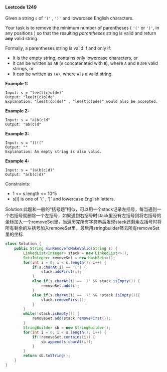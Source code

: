#### Leetcode 1249

Given a string `s` of `'('` , `')'` and lowercase English characters. 

Your task is to remove the minimum number of parentheses ( `'('` or `')'`, in any positions ) so that the resulting *parentheses* string is valid and return **any** valid string.

Formally, a parentheses string is valid if and only if:

- It is the empty string, contains only lowercase characters, or
- It can be written as `AB` (`A` concatenated with `B`), where `A` and `B` are valid strings, or
- It can be written as `(A)`, where `A` is a valid string.

**Example 1:**
```
Input: s = "lee(t(c)o)de)"
Output: "lee(t(c)o)de"
Explanation: "lee(t(co)de)" , "lee(t(c)ode)" would also be accepted.
```
**Example 2:**
```
Input: s = "a)b(c)d"
Output: "ab(c)d"
```
**Example 3:**
```
Input: s = "))(("
Output: ""
Explanation: An empty string is also valid.
```
**Example 4:**
```
Input: s = "(a(b(c)d)"
Output: "a(b(c)d)"
```
 

Constraints:

- 1 <= s.length <= 10^5
- s[i] is one of  '(' , ')' and lowercase English letters.

Solution:此题和一般的“括号题”相似，可以用一个stack记录左括号，每当遇到一个右括号就删除一个左括号，如果遇到右括号时stack里没有左括号则将右括号的坐标加入一个removeSet里，当遍历完所有字符串后发现stack还剩余左括号时将所有剩余的左括号加入removeSet里，最后用stringbuilder筛去所有removeSet里的坐标

```java
class Solution {
    public String minRemoveToMakeValid(String s) {
        LinkedList<Integer> stack = new LinkedList<>();
        Set<Integer> removeSet = new HashSet<>();
        for(int i = 0; i < s.length(); i++) {
            if(s.charAt(i) == '(') {
                stack.addFirst(i);
            }
            else if(s.charAt(i) == ')' && stack.isEmpty()) {
                removeSet.add(i);
            }
            else if(s.charAt(i) == ')' && !stack.isEmpty()){
                stack.removeFirst();
            }
        }
        while(!stack.isEmpty()) {
            removeSet.add(stack.removeFirst());
        }
        StringBuilder sb = new StringBuilder();
        for(int i = 0; i < s.length(); i++) {
            if(!removeSet.contains(i)) {
                sb.append(s.charAt(i));
            }
        }
        return sb.toString();
    }
}
```